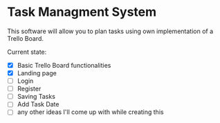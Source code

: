 # Task Managment System

This software will allow you to plan tasks using own implementation of a Trello Board.

Current state:

- [x] Basic Trello Board functionalities
- [x] Landing page 
- [ ] Login
- [ ] Register
- [ ] Saving Tasks
- [ ] Add Task Date
- [ ] any other ideas I'll come up with while creating this
